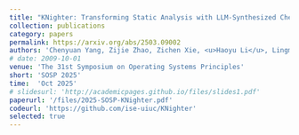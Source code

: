 ```yaml
---
title: "KNighter: Transforming Static Analysis with LLM-Synthesized Checkers"
collection: publications
category: papers
permalink: https://arxiv.org/abs/2503.09002
authors: 'Chenyuan Yang, Zijie Zhao, Zichen Xie, <u>Haoyu Li</u>, Lingming Zhang'
# date: 2009-10-01
venue: 'The 31st Symposium on Operating Systems Principles'
short: 'SOSP 2025'
time:  'Oct 2025'
# slidesurl: 'http://academicpages.github.io/files/slides1.pdf'
paperurl: '/files/2025-SOSP-KNighter.pdf'
codeurl: 'https://github.com/ise-uiuc/KNighter'
selected: true
---
```

